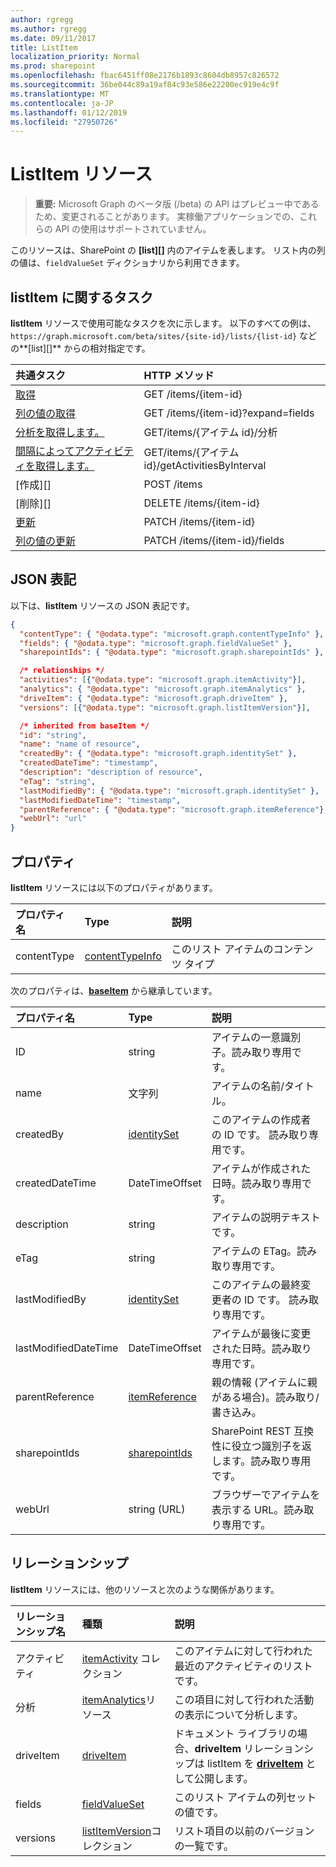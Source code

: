 ```yaml
---
author: rgregg
ms.author: rgregg
ms.date: 09/11/2017
title: ListItem
localization_priority: Normal
ms.prod: sharepoint
ms.openlocfilehash: fbac6451ff08e2176b1893c8604db8957c826572
ms.sourcegitcommit: 36be044c89a19af84c93e586e22200ec919e4c9f
ms.translationtype: MT
ms.contentlocale: ja-JP
ms.lasthandoff: 01/12/2019
ms.locfileid: "27950726"
---
```

# <a name="listitem-resource"></a>ListItem リソース

> **重要:** Microsoft Graph のベータ版 (/beta) の API はプレビュー中であるため、変更されることがあります。 実稼働アプリケーションでの、これらの API の使用はサポートされていません。

このリソースは、SharePoint の **[list][]** 内のアイテムを表します。
リスト内の列の値は、`fieldValueSet` ディクショナリから利用できます。

## <a name="tasks-on-a-listitem"></a>listItem に関するタスク

**listItem** リソースで使用可能なタスクを次に示します。
以下のすべての例は、`https://graph.microsoft.com/beta/sites/{site-id}/lists/{list-id}` などの**[list][]** からの相対指定です。

| 共通タスク                    | HTTP メソッド
|:-------------------------------|:------------------------
| [取得][]                        | GET /items/{item-id}
| [列の値の取得][取得]       | GET /items/{item-id}?expand=fields
| [分析を取得します。][]              | GET/items/{アイテム id}/分析
| [間隔によってアクティビティを取得します。][] | GET/items/{アイテム id}/getActivitiesByInterval
| [作成][]                     | POST /items
| [削除][]                     | DELETE /items/{item-id}
| [更新][]                     | PATCH /items/{item-id}
| [列の値の更新][更新] | PATCH /items/{item-id}/fields

[取得]: ../api/listitem-get.md
[分析を取得します。]: ../api/itemanalytics-get.md
[間隔によってアクティビティを取得します。]: ../api/itemactivity-getbyinterval.md
[Create]: ../api/listitem-create.md
[Delete]: ../api/listitem-delete.md
[更新]: ../api/listitem-update.md

## <a name="json-representation"></a>JSON 表記

以下は、**listItem** リソースの JSON 表記です。

<!--{
  "blockType": "resource",
  "keyProperty": "id",
  "baseType": "microsoft.graph.baseItem",
  "@odata.type": "microsoft.graph.listItem"
}-->

```json
{
  "contentType": { "@odata.type": "microsoft.graph.contentTypeInfo" },
  "fields": { "@odata.type": "microsoft.graph.fieldValueSet" },
  "sharepointIds": { "@odata.type": "microsoft.graph.sharepointIds" },

  /* relationships */
  "activities": [{"@odata.type": "microsoft.graph.itemActivity"}],
  "analytics": { "@odata.type": "microsoft.graph.itemAnalytics" },
  "driveItem": { "@odata.type": "microsoft.graph.driveItem" },
  "versions": [{"@odata.type": "microsoft.graph.listItemVersion"}],

  /* inherited from baseItem */
  "id": "string",
  "name": "name of resource",
  "createdBy": { "@odata.type": "microsoft.graph.identitySet" },
  "createdDateTime": "timestamp",
  "description": "description of resource",
  "eTag": "string",
  "lastModifiedBy": { "@odata.type": "microsoft.graph.identitySet" },
  "lastModifiedDateTime": "timestamp",
  "parentReference": { "@odata.type": "microsoft.graph.itemReference"},
  "webUrl": "url"
}
```

## <a name="properties"></a>プロパティ

**listItem** リソースには以下のプロパティがあります。

| プロパティ名 | Type                | 説明
|:--------------|:--------------------|:-------------------------------
| contentType   | [contentTypeInfo][] | このリスト アイテムのコンテンツ タイプ

次のプロパティは、**[baseItem][]** から継承しています。

| プロパティ名        | Type              | 説明
|:---------------------|:------------------|:----------------------------------
| ID                   | string            | アイテムの一意識別子。読み取り専用です。
| name                 | 文字列            | アイテムの名前/タイトル。
| createdBy            | [identitySet][]   | このアイテムの作成者の ID です。 読み取り専用です。
| createdDateTime      | DateTimeOffset    | アイテムが作成された日時。読み取り専用です。
| description          | string            | アイテムの説明テキストです。
| eTag                 | string            | アイテムの ETag。読み取り専用です。                                                          |
| lastModifiedBy       | [identitySet][]   | このアイテムの最終変更者の ID です。 読み取り専用です。
| lastModifiedDateTime | DateTimeOffset    | アイテムが最後に変更された日時。読み取り専用です。
| parentReference      | [itemReference][] | 親の情報 (アイテムに親がある場合)。読み取り/書き込み。
| sharepointIds        | [sharepointIds][] | SharePoint REST 互換性に役立つ識別子を返します。読み取り専用です。
| webUrl               | string (URL)      | ブラウザーでアイテムを表示する URL。読み取り専用です。

## <a name="relationships"></a>リレーションシップ

 **listItem** リソースには、他のリソースと次のような関係があります。

| リレーションシップ名 | 種類                           | 説明
|:------------------|:-------------------------------|:-------------------------------
| アクティビティ        | [itemActivity][] コレクション    | このアイテムに対して行われた最近のアクティビティのリストです。
| 分析         | [itemAnalytics][]リソース     | この項目に対して行われた活動の表示について分析します。
| driveItem         | [driveItem][]                  | ドキュメント ライブラリの場合、**driveItem** リレーションシップは listItem を **[driveItem][]** として公開します。
| fields            | [fieldValueSet][]              | このリスト アイテムの列セットの値です。
| versions          | [listItemVersion][]コレクション | リスト項目の以前のバージョンの一覧です。

[baseItem]: baseitem.md
[contentTypeInfo]: contenttypeinfo.md
[driveItem]: driveitem.md
[fieldValueSet]: fieldvalueset.md
[identitySet]: identityset.md
[itemActivity]: itemactivity.md
[itemAnalytics]: itemanalytics.md
[itemReference]: itemreference.md
[リスト]: list.md
[listItemVersion]: listitemversion.md
[sharepointIds]: sharepointids.md

<!-- {
  "type": "#page.annotation",
  "description": "",
  "keywords": "",
  "section": "documentation",
  "tocPath": "Resources/ListItem",
  "tocBookmarks": {
    "ListItem": "#"
  }
} -->
